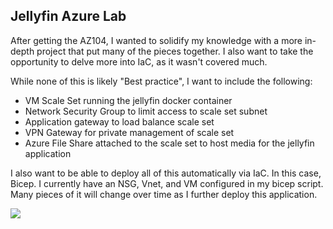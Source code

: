 ## Jellyfin Azure Lab

After getting the AZ104, I wanted to solidify my knowledge with a more in-depth project that put many of the pieces together. I also want to take the opportunity to delve more into IaC, as it wasn't covered much.

While none of this is likely "Best practice", I want to include the following:
- VM Scale Set running the jellyfin docker container
- Network Security Group to limit access to scale set subnet
- Application gateway to load balance scale set
- VPN Gateway for private management of scale set
- Azure File Share attached to the scale set to host media for the jellyfin application

I also want to be able to deploy all of this automatically via IaC. In this case, Bicep. I currently have an NSG, Vnet, and VM configured in my bicep script. Many pieces of it will change over time as I further deploy this application.

<img src="https://i.imgur.com/Eud5uFY.png"></img>
